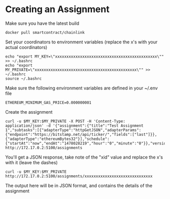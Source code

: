 # Creating an Assignment

Make sure you have the latest build

```shell
docker pull smartcontract/chainlink
```

Set your coordinators to environment variables (replace the x's with your actual coordinators)

```shell
echo "export MY_KEY=\"xxxxxxxxxxxxxxxxxxxxxxxxxxxxxxxxxxxxxxxxxxxxx\"" >> ~/.bashrc
echo "export MY_PRIVATE=\"xxxxxxxxxxxxxxxxxxxxxxxxxxxxxxxxxxxxxxxxxxxxx\"" >> ~/.bashrc
source ~/.bashrc
```

Make sure the following environment variables are defined in your ~/.env file

```shell
ETHEREUM_MINIMUM_GAS_PRICE=0.000000001
```

Create the assignment

```shell
curl -u $MY_KEY:$MY_PRIVATE -X POST -H 'Content-Type: application/json' -d '{"assignment":{"title":"Test Assignment 1","subtasks":[{"adapterType":"httpGetJSON","adapterParams":{"endpoint":"https://bitstamp.net/api/ticker/","fields":["last"]}},{"adapterType":"ethereumBytes32"}],"schedule":{"startAt":"now","endAt":"1478028219","hour":"0","minute":"0"}},"version":"1.0.0"}' http://172.17.0.2:5100/assignments
```

You'll get a JSON response, take note of the "xid" value and replace the x's  with it (leave the dashes)

```shell
curl -u $MY_KEY:$MY_PRIVATE http://172.17.0.2:5100/assignments/xxxxxxxxxxxxxxxxxxxxxxxxxxxxxx
```

The output here will be in JSON format, and contains the details of the assignment
